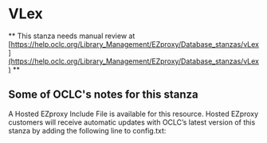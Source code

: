 # VLex
** This stanza needs manual review at [https://help.oclc.org/Library_Management/EZproxy/Database_stanzas/vLex](https://help.oclc.org/Library_Management/EZproxy/Database_stanzas/vLex) **

## Some of OCLC's notes for this stanza

A Hosted EZproxy Include File is available for this resource. Hosted EZproxy customers will receive automatic updates with OCLC&rsquo;s latest version of this stanza by adding the following line to config.txt:

&nbsp;
